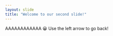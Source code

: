 ```yaml
---
layout: slide
title: "Welcome to our second slide!"
---
```

AAAAAAAAAAAA :grinning:
Use the left arrow to go back!

